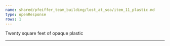 ```yaml
---
name: shared/pfeiffer_team_building/lost_at_sea/item_11_plastic.md
type: openResponse
rows: 1
---
```


Twenty square feet of opaque plastic

---

>
